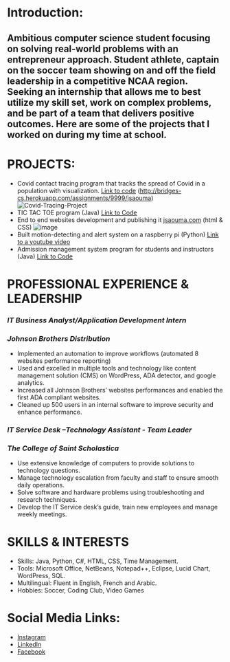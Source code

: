 # **Introduction:** 

## Ambitious computer science student focusing on solving real-world problems with an entrepreneur approach. Student athlete, captain on the soccer team showing on and off the field leadership in a competitive NCAA region. Seeking an internship that allows me to best utilize my skill set, work on complex problems, and be part of a team that delivers positive outcomes. Here are some of the projects that I worked on during my time at school.
# **PROJECTS:**

  * Covid contact tracing program that tracks the spread of Covid in a population with visualization. [Link to code](https://github.com/Saouma1/Covid-Contact-Tracing)       (http://bridges-cs.herokuapp.com/assignments/9999/jsaouma)
   ![Covid-Tracing-Project](https://user-images.githubusercontent.com/88504029/207231236-b7001d92-2d7d-47b5-bff3-6a6009fb069c.png)
  * TIC TAC TOE program (Java) [Link to Code](https://github.com/Saouma1/TICTACTOE)
  * End to end websites development and publishing it [jsaouma.com](https://jsaouma.com/) (html & CSS)
  ![image](https://user-images.githubusercontent.com/88504029/207231421-2bfa5dd3-743d-4ab6-b0da-66747a87201d.png)
  * Built motion-detecting and alert system on a raspberry pi (Python) [Link to a youtube video](https://youtube.com/shorts/nakbrYP9Ae8)
  * Admission management system program for students and instructors (Java) [Link to Code](https://github.com/Saouma1/Admission-mangement-Program)

# **PROFESSIONAL EXPERIENCE & LEADERSHIP**
### *IT Business Analyst/Application Development Intern*
### *Johnson Brothers Distribution*
*	Implemented an automation to improve workflows (automated 8 websites performance reporting)
*	Used and excelled in multiple tools and technology like content management solution (CMS) on WordPress, ADA detector, and google analytics.
*	Increased all Johnson Brothers’ websites performances and enabled the first ADA compliant websites.
*	Cleaned up 500 users in an internal software to improve security and enhance performance.

### *IT Service Desk –Technology Assistant - Team Leader*
### *The College of Saint Scholastica*
*	Use extensive knowledge of computers to provide solutions to technology questions.
*	Manage technology escalation from faculty and staff to ensure smooth daily operations.
*	Solve software and hardware problems using troubleshooting and research techniques.
*	Develop the IT Service desk’s guide, train new employees and manage weekly meetings.

# **SKILLS & INTERESTS**
*	Skills: Java, Python, C#, HTML, CSS, Time Management. 
*	Tools: Microsoft Office, NetBeans, Notepad++, Eclipse, Lucid Chart, WordPress, SQL.
*	Multilingual: Fluent in English, French and Arabic.
*	Hobbies: Soccer, Coding Club, Video Games


# **Social Media Links:**
* [Instagram](https://www.instagram.com/jad_saouma/)
* [LinkedIn](https://www.linkedin.com/in/jad-saouma-a57123212/)
* [Facebook](https://www.facebook.com/jad.sawma.5/)


